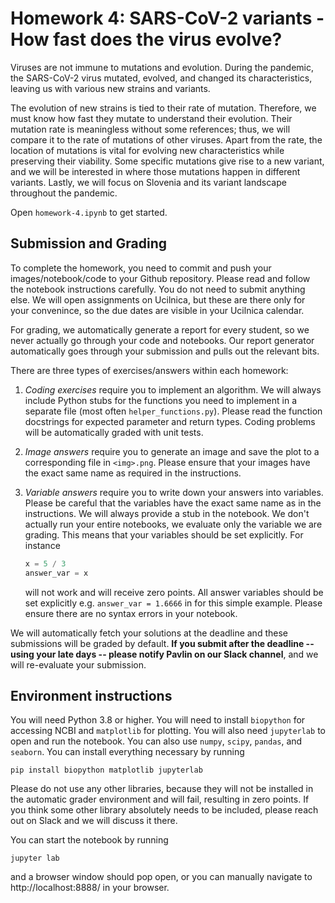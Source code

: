 # Homework 4: SARS-CoV-2 variants - How fast does the virus evolve?

Viruses are not immune to mutations and evolution.
During the pandemic, the SARS-CoV-2 virus mutated, evolved, and changed its characteristics, leaving us with various new strains and variants.


The evolution of new strains is tied to their rate of mutation.
Therefore, we must know how fast they mutate to understand their evolution.
Their mutation rate is meaningless without some references; thus, we will compare it to the rate of mutations of other viruses.
Apart from the rate, the location of mutations is vital for evolving new characteristics while preserving their viability.
Some specific mutations give rise to a new variant, and we will be interested in where those mutations happen in different variants.
Lastly, we will focus on Slovenia and its variant landscape throughout the pandemic.

Open `homework-4.ipynb` to get started.


## Submission and Grading

To complete the homework, you need to commit and push your images/notebook/code to your Github repository. Please read and follow the notebook instructions carefully. You do not need to submit anything else. We will open assignments on Ucilnica, but these are there only for your convenince, so the due dates are visible in your Ucilnica calendar.

For grading, we automatically generate a report for every student, so we never actually go through your code and notebooks. Our report generator automatically goes through your submission and pulls out the relevant bits.

There are three types of exercises/answers within each homework:

1. *Coding exercises* require you to implement an algorithm. We will always include Python stubs for the functions you need to implement in a separate file (most often `helper_functions.py`). Please read the function docstrings for expected parameter and return types. Coding problems will be automatically graded with unit tests.

2. *Image answers* require you to generate an image and save the plot to a corresponding file in `<img>.png`. Please ensure that your images have the exact same name as required in the instructions.

3. *Variable answers* require you to write down your answers into variables. Please be careful that the variables have the exact same name as in the instructions. We will always provide a stub in the notebook. We don't actually run your entire notebooks, we evaluate only the variable we are grading. This means that your variables should be set explicitly. For instance

    ```python
    x = 5 / 3
    answer_var = x
    ```

    will not work and will receive zero points. All answer variables should be set explicitly e.g. `answer_var = 1.6666` in for this simple example. Please ensure there are no syntax errors in your notebook.

We will automatically fetch your solutions at the deadline and these submissions will be graded by default. **If you submit after the deadline -- using your late days -- please notify Pavlin on our Slack channel**, and we will re-evaluate your submission.

## Environment instructions

You will need Python 3.8 or higher. You will need to install `biopython` for accessing NCBI and `matplotlib` for plotting. You will also need `jupyterlab` to open and run the notebook. You can also use `numpy`, `scipy`, `pandas`, and `seaborn`. You can install everything necessary by running
```
pip install biopython matplotlib jupyterlab
```
Please do not use any other libraries, because they will not be installed in the automatic grader environment and will fail, resulting in zero points. If you think some other library absolutely needs to be included, please reach out on Slack and we will discuss it there.

You can start the notebook by running
```
jupyter lab
```
and a browser window should pop open, or you can manually navigate to http://localhost:8888/ in your browser.

